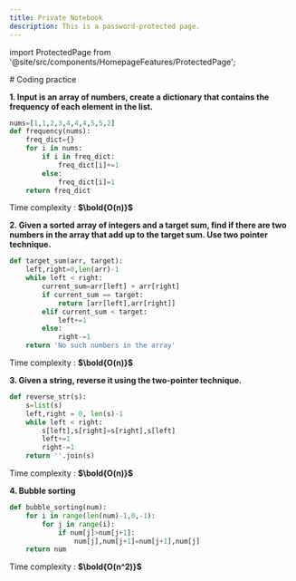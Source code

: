 ```yaml
---
title: Private Notebook
description: This is a password-protected page.
---
```


import ProtectedPage from '@site/src/components/HomepageFeatures/ProtectedPage';

<ProtectedPage>
# Coding practice

**1. Input is an array of numbers, create a dictionary that contains the frequency of each element in the list.**
```python
nums=[1,1,2,3,4,4,4,5,5,2]
def frequency(nums):
    freq_dict={}
    for i in nums:
        if i in freq_dict:
            freq_dict[i]+=1
        else:
            freq_dict[i]=1
    return freq_dict
```
Time complexity : **$\bold{O(n)}$**

**2. Given a sorted array of integers and a target sum, find if there are two numbers in the array that add up to the target sum. Use two pointer technique.**
```python
def target_sum(arr, target):
    left,right=0,len(arr)-1
    while left < right:
        current_sum=arr[left] + arr[right]
        if current_sum == target:
            return [arr[left],arr[right]]
        elif current_sum < target:
            left+=1
        else:
            right-=1
    return 'No such numbers in the array'
```
Time complexity : **$\bold{O(n)}$**

**3. Given a string, reverse it using the two-pointer technique.**
```python
def reverse_str(s):
    s=list(s)
    left,right = 0, len(s)-1
    while left < right:
        s[left],s[right]=s[right],s[left]
        left+=1
        right-=1
    return ''.join(s)  
```
Time complexity : **$\bold{O(n)}$**

**4. Bubble sorting**
```python
def bubble_sorting(num):
    for i in range(len(num)-1,0,-1):
        for j in range(i):
            if num[j]>num[j+1]:
                num[j],num[j+1]=num[j+1],num[j]
    return num
```
Time complexity : **$\bold{O(n^2)}$**
</ProtectedPage>
